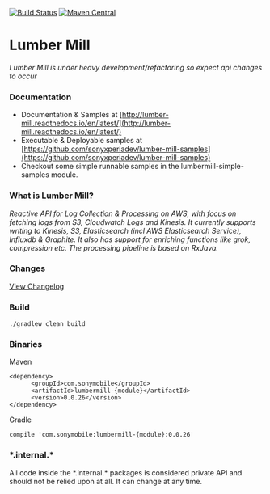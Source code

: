 [![Build Status](https://travis-ci.org/sonyxperiadev/lumber-mill.svg?branch=master)](https://travis-ci.org/sonyxperiadev/lumber-mill) [![Maven Central](https://maven-badges.herokuapp.com/maven-central/com.sonymobile/lumbermill-core/badge.svg)](https://maven-badges.herokuapp.com/maven-central/com.sonymobile/lumbermill-core)
# Lumber Mill

*Lumber Mill is under heavy development/refactoring so expect api changes to occur*

### Documentation
* Documentation & Samples at [http://lumber-mill.readthedocs.io/en/latest/](http://lumber-mill.readthedocs.io/en/latest/)
* Executable & Deployable samples at [https://github.com/sonyxperiadev/lumber-mill-samples](https://github.com/sonyxperiadev/lumber-mill-samples)
* Checkout some simple runnable samples in the lumbermill-simple-samples module.

### What is Lumber Mill?
*Reactive API for Log Collection & Processing on AWS, with focus on fetching logs from S3, Cloudwatch Logs and Kinesis.
It currently supports writing to Kinesis, S3, Elasticsearch (incl AWS Elasticsearch Service), Influxdb & Graphite. It also 
has support for enriching functions like grok, compression etc. The processing pipeline is based on RxJava.*

### Changes
[View Changelog](CHANGELOG.md)

### Build

    ./gradlew clean build
    
### Binaries

Maven

    <dependency>
          <groupId>com.sonymobile</groupId>
          <artifactId>lumbermill-{module}</artifactId>
          <version>0.0.26</version>
    </dependency>

Gradle

    compile 'com.sonymobile:lumbermill-{module}:0.0.26'
    
### \*.internal.\*

All code inside the \*.internal.\* packages is considered private API and should not be relied upon at all. It can change at any time.
    
